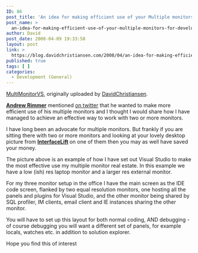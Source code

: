 ```yaml
---
ID: 86
post_title: 'An idea for making efficient use of your Multiple monitors for Development&#8230;'
post_name: >
  an-idea-for-making-efficient-use-of-your-multiple-monitors-for-development
author: David
post_date: 2008-04-09 19:33:58
layout: post
link: >
  https://blog.davidchristiansen.com/2008/04/an-idea-for-making-efficient-use-of-your-multiple-monitors-for-development/
published: true
tags: [ ]
categories:
  - Development (General)
---
```

<style type="text/css"><![CDATA[.flickr-photo { border: solid 2px #000000; }
.flickr-yourcomment { }
.flickr-frame { text-align: left; padding: 3px; }
.flickr-caption { font-size: 0.8em; margin-top: 0px; }
]]></style>
<div class="flickr-frame"> 	<a title="photo sharing" href="http://www.flickr.com/photos/davidandgillian/2400808499/"><img alt="" class="flickr-photo" src="http://farm3.static.flickr.com/2280/2400808499_cff92c3462.jpg"></a> <br>
<span class="flickr-caption"><a href="http://www.flickr.com/photos/davidandgillian/2400808499/">MultiMonitorVS</a>, originally uploaded by <a href="http://www.flickr.com/people/davidandgillian/">DavidChristiansen</a>.</span> </div>
<p class="flickr-yourcomment"> 	</p>
<p class="flickr-yourcomment"><a target="_blank" href="http://www.outofmemory.co.uk/"><strong>Andrew Rimmer</strong></a> mentioned <a target="_blank" href="http://twitter.com/AndrewRimmer/statuses/785923656">on  twitter</a> that he wanted to make more efficient use of his multiple monitors  and I thought I would share how I have managed to achieve an effective way to  work with two or more monitors.</p>
<p class="flickr-yourcomment">I have long been an advocate for multiple monitors.  But frankly if you are sitting there with two or more monitors and looking at  your lovely desktop picture from <a target="_blank" href="http://www.interfacelift.com/"><strong>InterfaceLift</strong></a><strong> </strong>on one of them  then you may as well have saved your money.</p>
<p class="flickr-yourcomment">The picture above is an example of how I have set  out Visual Studio to make the most effective use my multiple monitor real  estate. In this example we have a low (ish) res laptop monitor and a larger res  external monitor. </p>
<p class="flickr-yourcomment">For my three monitor setup in the office I have the  main screen as the IDE code screen, flanked by two equal resolution monitors,  one hosting all the panels and plugins for Visual Studio, and the other monitor  being shared by SQL profiler, IM clients, email client and IE instances sharing  the other monitor.</p>
<p class="flickr-yourcomment">You will have to set up this layout for both normal  coding, AND debugging - of course debugging you will want a different set of  panels, for example locals, watches etc. in addition to solution explorer.</p>
<p class="flickr-yourcomment">Hope you find this of interest</p>
<p class="flickr-yourcomment">